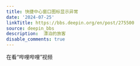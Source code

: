 ```yaml
---
title: 快捷中心窗口图标显示异常
date: '2024-07-25'
linkTitle: https://bbs.deepin.org/en/post/275500
source: deepin_bbs
description:  漂泊的旅客 
disable_comments: true
---
```

在看“哔哩哔哩”视频
